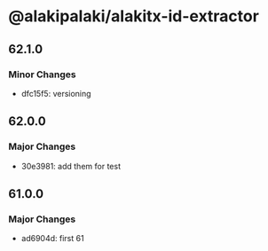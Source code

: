 # @alakipalaki/alakitx-id-extractor

## 62.1.0

### Minor Changes

- dfc15f5: versioning

## 62.0.0

### Major Changes

- 30e3981: add them for test

## 61.0.0

### Major Changes

- ad6904d: first 61
